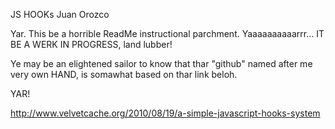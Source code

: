 JS HOOKs
Juan Orozco

Yar. This be a horrible ReadMe instructional parchment.  Yaaaaaaaaaarrr... IT BE A WERK IN PROGRESS, land lubber!

Ye may be an elightened sailor to know that thar "github" named after me very own HAND, is somawhat based on thar link beloh.

YAR!


http://www.velvetcache.org/2010/08/19/a-simple-javascript-hooks-system